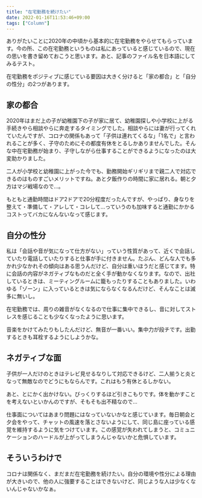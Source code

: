```yaml
---
title: "在宅勤務を続けたい"
date: 2022-01-16T11:53:46+09:00
tags: ["Column"]
---
```


ありがたいことに2020年の中頃から基本的に在宅勤務をやらせてもらっています。今の所、この在宅勤務というものは私にあっていると感じているので、現在の思いを書き留めておこうと思います。あと、記事のファイル名を日本語にしてみるテスト。

<!--more-->

在宅勤務をポジティブに感じている要因は大きく分けると「家の都合」と「自分の性分」の2つがあります。

## 家の都合

2020年はまだ上の子が幼稚園下の子が家に居て、幼稚園探しや小学校に上がる手続きやら相談やらに奔走するタイミングでした。相談やらには妻が行ってくれていたんですが、コロナの関係もあって「子供は連れてくるな」「1名で」と言われることが多く、子守のためにその都度有休をとるしかありませんでした。そんな中在宅勤務が始まり、子守しながら仕事することができるようになったのは大変助かりました。

二人が小学校と幼稚園に上がった今でも、勤務開始ギリギリまで親二人で対応できるのはものすごいメリットですね。あと夕飯作りの時間に家に居れる。朝と夕方はマジ戦場なので…。

もともと通勤時間はドア2ドアで20分程度だったんですが、やっぱり、身なりを整えて・準備して・アレして・コレして…っていうのも加味すると通勤にかかるコストってバカになんないなって感じます。

## 自分の性分

私は「会話や音が気になって仕方がない」っていう性質があって、近くで会話していたり電話していたりすると仕事が手に付きません。たぶん、どんな人でも多かれ少なかれその傾向はある思うんだけど、自分は重いほうだと感じてます。特に会話の内容がネガティブなものだと全く手が動かなくなります。なので、出社しているときは、ミーティングルームに籠もったりすることもありました。いわゆる「ゾーン」に入っているときは気にならなくなるんだけど、そんなことは滅多に無いし。

在宅勤務では、周りの雑音がなくなるので仕事に集中できるし、音に対してストレスを感じることも少なくなったように思います。

音楽をかけてみたりもしたんだけど、無音が一番いい。集中力が段チです。出勤するときも耳栓するようにしようかな。

## ネガティブな面

子供が一人だけのときはテレビ見せるなりして対応できるけど、二人揃うと炎となって無敵なのでどうにもならんです。これはもう有休とるしかない。

あと、とにかく出かけない。びっくりするほど引きこもりです。体を動かすことを考えないといかんのですが、そもそも出不精なので…

仕事面についてはあまり問題にはなっていないかなと感じています。毎日朝会と夕会をやって、チャットの風速を落とさないようにして、同じ島に座っている感覚を維持するように気をつけています。この感覚が失われてしまうと、コミュニケーションのハードルが上がってしまうんじゃないかと危惧しています。

## そういうわけで

コロナは関係なく、まだまだ在宅勤務を続けたい。自分の環境や性分による理由が大きいので、他の人に強要することはできないけど、同じような人は少なくないんじゃないかなぁ。
